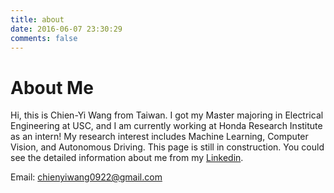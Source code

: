 ```yaml
---
title: about
date: 2016-06-07 23:30:29
comments: false
---
```


# About Me

Hi, this is Chien-Yi Wang from Taiwan. I got my Master majoring in Electrical Engineering at USC, and I am currently working at Honda Research Institute as an intern! My research interest includes Machine Learning, Computer Vision, and Autonomous Driving. This page is still in construction. You could see the detailed information about me from my [Linkedin](https://www.linkedin.com/in/chienyiwang).

Email: chienyiwang0922@gmail.com
